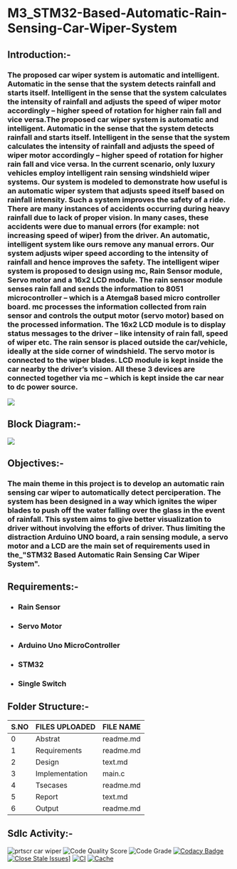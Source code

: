 # M3_STM32-Based-Automatic-Rain-Sensing-Car-Wiper-System

## Introduction:-
### The proposed car wiper system is automatic and intelligent. Automatic in the sense that the system detects rainfall and starts itself. Intelligent in the sense that the system calculates the intensity of rainfall and adjusts the speed of wiper motor accordingly – higher speed of rotation for higher rain fall and vice versa.The proposed car wiper system is automatic and intelligent. Automatic in the sense that the system detects rainfall and starts itself. Intelligent in the sense that the system calculates the intensity of rainfall and adjusts the speed of wiper motor accordingly – higher speed of rotation for higher rain fall and vice versa. In the current scenario, only luxury vehicles employ intelligent rain sensing windshield wiper systems. Our system is modeled to demonstrate how useful is an automatic wiper system that adjusts speed itself based on rainfall intensity. Such a system improves the safety of a ride. There are many instances of accidents occurring during heavy rainfall due to lack of proper vision. In many cases, these accidents were due to manual errors (for example: not increasing speed of wiper) from the driver. An automatic, intelligent system like ours remove any manual errors. Our system adjusts wiper speed according to the intensity of rainfall and hence improves the safety. The intelligent wiper system is proposed to design using mc, Rain Sensor module, Servo motor and a 16x2 LCD module. The rain sensor module senses rain fall and sends the information to 8051 microcontroller – which is a Atemga8 based micro controller board. mc processes the information collected from rain sensor and controls the output motor (servo motor) based on the processed information. The 16x2 LCD module is to display status messages to the driver – like intensity of rain fall, speed of wiper etc. The rain sensor is placed outside the car/vehicle, ideally at the side corner of windshield. The servo motor is connected to the wiper blades. LCD module is kept inside the car nearby the driver’s vision. All these 3 devices are connected together via mc – which is kept inside the car near to dc power source.

![](https://s3.amazonaws.com/assets.knowyourparts.com/app/uploads/2013/07/926942wipersrai_00000046668.jpg)

## Block Diagram:-

![](https://nevonprojects.com/wp-content/uploads/2015/08/Rain-Sensing-Automatic-Car-Wiper-block.png)

## Objectives:-

### The main theme in this project is to develop an automatic rain sensing car wiper to automatically detect perciperation. The system has been designed in a way which ignites the wiper blades to push off the water falling over the glass in the event of rainfall. This system aims to give better visualization to driver without involving the efforts of driver. Thus limiting the distraction Arduino UNO board, a rain sensing module, a servo motor and a LCD are the main set of requirements used in the_"STM32 Based Automatic Rain Sensing Car Wiper System".

## Requirements:-
* ###  Rain Sensor
* ###  Servo Motor
* ###  Arduino Uno MicroController
* ###  STM32
* ### Single Switch

## Folder Structure:-
|S.NO|FILES UPLOADED|FILE NAME|
|----|--------------|---------|
|0|Abstrat|readme.md|
|1|Requirements|readme.md|
|2|Design|text.md|
|3|Implementation|main.c|
|4|Tsecases|readme.md|
|5|Report|text.md|
|6|Output|readme.md|

## Sdlc Activity:-
![prtscr car  wiper](https://user-images.githubusercontent.com/101544562/168419021-93cebdd9-d791-4f46-a761-27635c921739.png)
![Code Quality Score](https://api.codiga.io/project/33305/score/svg)
![Code Grade](https://api.codiga.io/project/33305/status/svg)
[![Codacy Badge](https://app.codacy.com/project/badge/Grade/7e8e461f566f44cd8b3c0f999211fdbe)](https://www.codacy.com/gh/NagaveniGowthakatla/M3_Automatic-Rain-Sensing-Car-Wiper-System/dashboard?utm_source=github.com&amp;utm_medium=referral&amp;utm_content=NagaveniGowthakatla/M3_Automatic-Rain-Sensing-Car-Wiper-System&amp;utm_campaign=Badge_Grade)
[![Close Stale Issues](https://github.com/NagaveniGowthakatla/M3_Automatic-Rain-Sensing-Car-Wiper-System/actions/workflows/Close%20Stale%20Issues.yml/badge.svg)](https://github.com/NagaveniGowthakatla/M3_Automatic-Rain-Sensing-Car-Wiper-System/actions/workflows/Close%20Stale%20Issues.yml)]
[![CI](https://github.com/NagaveniGowthakatla/M3_Automatic-Rain-Sensing-Car-Wiper-System/actions/workflows/CI.yml/badge.svg)](https://github.com/NagaveniGowthakatla/M3_Automatic-Rain-Sensing-Car-Wiper-System/actions/workflows/CI.yml)
[![Cache](https://github.com/NagaveniGowthakatla/M3_Automatic-Rain-Sensing-Car-Wiper-System/actions/workflows/Cache.yml/badge.svg)](https://github.com/NagaveniGowthakatla/M3_Automatic-Rain-Sensing-Car-Wiper-System/actions/workflows/Cache.yml)



